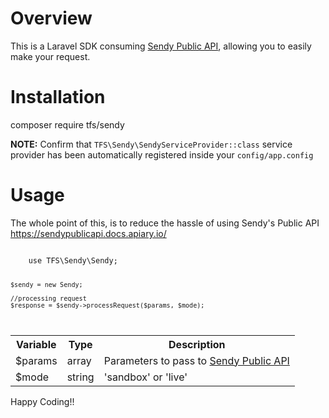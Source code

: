# Overview
This is a Laravel SDK consuming <a target="_blank" href="https://sendypublicapi.docs.apiary.io/">Sendy Public API</a>, allowing you to easily make your request.

# Installation
composer require tfs/sendy

<b>NOTE:</b> Confirm that <code>TFS\Sendy\SendyServiceProvider::class</code> service provider has been automatically registered inside your <code>config/app.config</code>

# Usage
The whole point of this, is to reduce the hassle of using Sendy's Public API
https://sendypublicapi.docs.apiary.io/

<code>
    use TFS\Sendy\Sendy;




    $sendy = new Sendy;

    //processing request
    $response = $sendy->processRequest($params, $mode);
</code>

<table>
    <tr>
        <th>Variable</th>
        <th>Type</th>
        <th>Description</th>
    </tr>
    <tr>
        <td>$params</td>
        <td>array</td>
        <td>Parameters to pass to <a target="_blank" href="https://sendypublicapi.docs.apiary.io/">Sendy Public API</a></td>
    </tr>
    <tr>
        <td>$mode</td>
        <td>string</td>
        <td>'sandbox' or 'live'</td>
    </tr>
</table>

<p>Happy Coding!!</p>

